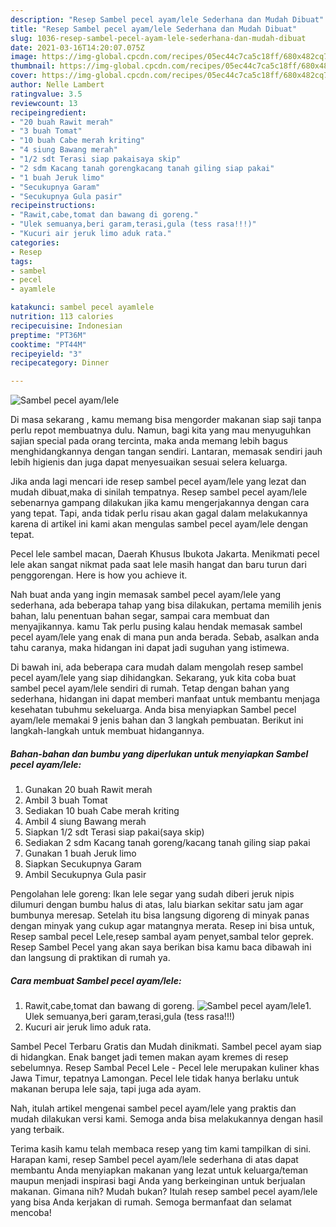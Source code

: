 ```yaml
---
description: "Resep Sambel pecel ayam/lele Sederhana dan Mudah Dibuat"
title: "Resep Sambel pecel ayam/lele Sederhana dan Mudah Dibuat"
slug: 1036-resep-sambel-pecel-ayam-lele-sederhana-dan-mudah-dibuat
date: 2021-03-16T14:20:07.075Z
image: https://img-global.cpcdn.com/recipes/05ec44c7ca5c18ff/680x482cq70/sambel-pecel-ayamlele-foto-resep-utama.jpg
thumbnail: https://img-global.cpcdn.com/recipes/05ec44c7ca5c18ff/680x482cq70/sambel-pecel-ayamlele-foto-resep-utama.jpg
cover: https://img-global.cpcdn.com/recipes/05ec44c7ca5c18ff/680x482cq70/sambel-pecel-ayamlele-foto-resep-utama.jpg
author: Nelle Lambert
ratingvalue: 3.5
reviewcount: 13
recipeingredient:
- "20 buah Rawit merah"
- "3 buah Tomat"
- "10 buah Cabe merah kriting"
- "4 siung Bawang merah"
- "1/2 sdt Terasi siap pakaisaya skip"
- "2 sdm Kacang tanah gorengkacang tanah giling siap pakai"
- "1 buah Jeruk limo"
- "Secukupnya Garam"
- "Secukupnya Gula pasir"
recipeinstructions:
- "Rawit,cabe,tomat dan bawang di goreng."
- "Ulek semuanya,beri garam,terasi,gula (tess rasa!!!)"
- "Kucuri air jeruk limo aduk rata."
categories:
- Resep
tags:
- sambel
- pecel
- ayamlele

katakunci: sambel pecel ayamlele 
nutrition: 113 calories
recipecuisine: Indonesian
preptime: "PT36M"
cooktime: "PT44M"
recipeyield: "3"
recipecategory: Dinner

---
```



![Sambel pecel ayam/lele](https://img-global.cpcdn.com/recipes/05ec44c7ca5c18ff/680x482cq70/sambel-pecel-ayamlele-foto-resep-utama.jpg)

Di masa  sekarang , kamu memang bisa mengorder makanan siap saji tanpa perlu repot membuatnya dulu. Namun, bagi kita yang mau menyuguhkan sajian special pada orang tercinta, maka anda memang lebih bagus menghidangkannya dengan tangan sendiri. Lantaran, memasak sendiri jauh lebih higienis dan juga dapat menyesuaikan sesuai selera keluarga.

Jika anda lagi mencari ide resep sambel pecel ayam/lele yang lezat dan mudah dibuat,maka di sinilah tempatnya. Resep sambel pecel ayam/lele  sebenarnya gampang dilakukan jika kamu mengerjakannya dengan cara yang tepat. Tapi, anda tidak perlu risau akan gagal dalam melakukannya 
karena di artikel ini kami akan mengulas sambel pecel ayam/lele dengan tepat.  

Pecel lele sambel macan, Daerah Khusus Ibukota Jakarta. Menikmati pecel lele akan sangat nikmat pada saat lele masih hangat dan baru turun dari penggorengan. Here is how you achieve it.

Nah buat anda yang ingin memasak sambel pecel ayam/lele yang sederhana, ada beberapa tahap yang bisa dilakukan, pertama memilih jenis bahan, lalu penentuan bahan segar, sampai cara membuat dan menyajikannya. kamu Tak perlu pusing kalau hendak memasak sambel pecel ayam/lele yang enak di mana pun anda berada. Sebab, asalkan anda  tahu caranya, maka hidangan ini dapat jadi suguhan yang istimewa.

Di bawah ini, ada beberapa cara mudah dalam mengolah resep sambel pecel ayam/lele yang siap dihidangkan. Sekarang, yuk kita coba buat sambel pecel ayam/lele sendiri di rumah. Tetap dengan bahan yang sederhana, hidangan ini dapat memberi manfaat untuk membantu menjaga kesehatan tubuhmu sekeluarga. Anda bisa menyiapkan Sambel pecel ayam/lele memakai 9 jenis bahan dan 3 langkah pembuatan. Berikut ini langkah-langkah untuk membuat hidangannya.

<!--inarticleads1-->

##### Bahan-bahan dan bumbu yang diperlukan untuk menyiapkan Sambel pecel ayam/lele:

1. Gunakan 20 buah Rawit merah
1. Ambil 3 buah Tomat
1. Sediakan 10 buah Cabe merah kriting
1. Ambil 4 siung Bawang merah
1. Siapkan 1/2 sdt Terasi siap pakai(saya skip)
1. Sediakan 2 sdm Kacang tanah goreng/kacang tanah giling siap pakai
1. Gunakan 1 buah Jeruk limo
1. Siapkan Secukupnya Garam
1. Ambil Secukupnya Gula pasir


Pengolahan lele goreng: Ikan lele segar yang sudah diberi jeruk nipis dilumuri dengan bumbu halus di atas, lalu biarkan sekitar satu jam agar bumbunya meresap. Setelah itu bisa langsung digoreng di minyak panas dengan minyak yang cukup agar matangnya merata. Resep ini bisa untuk, Resep sambal pecel Lele,resep sambal ayam penyet,sambal telor geprek. Resep Sambel Pecel yang akan saya berikan bisa kamu baca dibawah ini dan langsung di praktikan di rumah ya. 

<!--inarticleads2-->

##### Cara membuat Sambel pecel ayam/lele:

1. Rawit,cabe,tomat dan bawang di goreng.
<img src="https://img-global.cpcdn.com/steps/71d4b8a8b653802f/160x128cq70/sambel-pecel-ayamlele-langkah-memasak-1-foto.jpg" alt="Sambel pecel ayam/lele">1. Ulek semuanya,beri garam,terasi,gula (tess rasa!!!)
1. Kucuri air jeruk limo aduk rata.


Sambel Pecel Terbaru Gratis dan Mudah dinikmati. Sambel pecel ayam siap di hidangkan. Enak banget jadi temen makan ayam kremes di resep sebelumnya. Resep Sambal Pecel Lele - Pecel lele merupakan kuliner khas Jawa Timur, tepatnya Lamongan. Pecel lele tidak hanya berlaku untuk makanan berupa lele saja, tapi juga ada ayam. 

Nah, itulah artikel mengenai  sambel pecel ayam/lele  yang praktis dan mudah dilakukan versi kami. Semoga anda bisa melakukannya dengan hasil yang terbaik. 

Terima kasih kamu telah membaca resep yang tim kami tampilkan di sini. Harapan kami, resep  Sambel pecel ayam/lele sederhana di atas dapat membantu Anda menyiapkan makanan yang lezat untuk keluarga/teman maupun menjadi inspirasi bagi Anda yang berkeinginan untuk berjualan makanan. Gimana nih? Mudah bukan? Itulah resep sambel pecel ayam/lele yang bisa Anda kerjakan di rumah. Semoga bermanfaat dan selamat mencoba!

